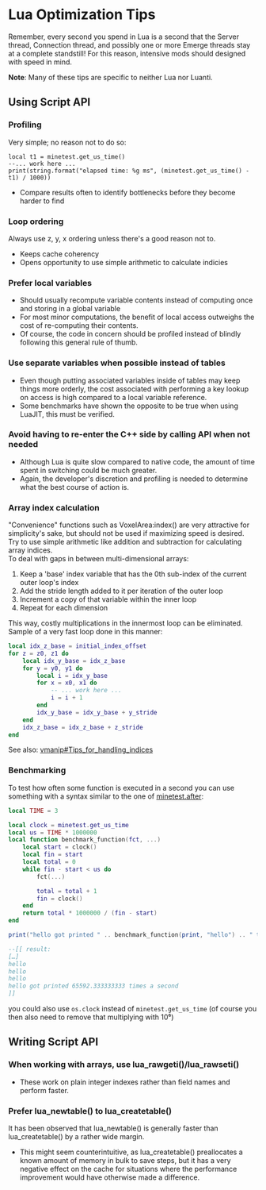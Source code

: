 # Lua Optimization Tips


Remember, every second you spend in Lua is a second that the Server thread, Connection thread, and possibly one or more Emerge threads stay at a complete standstill! For this reason, intensive mods should designed with speed in mind.

**Note**: Many of these tips are specific to neither Lua nor Luanti.

Using Script API
----------------

### Profiling

Very simple; no reason not to do so:

```
local t1 = minetest.get_us_time()
--... work here ...
print(string.format("elapsed time: %g ms", (minetest.get_us_time() - t1) / 1000))
```


* Compare results often to identify bottlenecks before they become harder to find

### Loop ordering

Always use z, y, x ordering unless there's a good reason not to.

* Keeps cache coherency
* Opens opportunity to use simple arithmetic to calculate indicies

### Prefer local variables

* Should usually recompute variable contents instead of computing once and storing in a global variable
* For most minor computations, the benefit of local access outweighs the cost of re-computing their contents.
* Of course, the code in concern should be profiled instead of blindly following this general rule of thumb.

### Use separate variables when possible instead of tables

* Even though putting associated variables inside of tables may keep things more orderly, the cost associated with performing a key lookup on access is high compared to a local variable reference.
* Some benchmarks have shown the opposite to be true when using LuaJIT, this must be verified.

### Avoid having to re-enter the C++ side by calling API when not needed

* Although Lua is quite slow compared to native code, the amount of time spent in switching could be much greater.
* Again, the developer's discretion and profiling is needed to determine what the best course of action is.

### Array index calculation

"Convenience" functions such as VoxelArea:index() are very attractive for simplicity's sake, but should not be used if maximizing speed is desired.  
Try to use simple arithmetic like addition and subtraction for calculating array indices.  
To deal with gaps in between multi-dimensional arrays:

1.  Keep a 'base' index variable that has the 0th sub-index of the current outer loop's index
2.  Add the stride length added to it per iteration of the outer loop
3.  Increment a copy of that variable within the inner loop
4.  Repeat for each dimension

This way, costly multiplications in the innermost loop can be eliminated.  
Sample of a very fast loop done in this manner:

```lua
local idx_z_base = initial_index_offset
for z = z0, z1 do
	local idx_y_base = idx_z_base
	for y = y0, y1 do
		local i = idx_y_base
		for x = x0, x1 do
			-- ... work here ...
			i = i + 1
		end
		idx_y_base = idx_y_base + y_stride
	end
	idx_z_base = idx_z_base + z_stride
end
```


  
See also: [vmanip#Tips\_for\_handling\_indices](/vmanip#Tips_for_handling_indices "vmanip")  

### Benchmarking

To test how often some function is executed in a second you can use something with a syntax similar to the one of [minetest.after](/index.php?title=minetest.after&action=edit&redlink=1 "minetest.after (page does not exist)"):

```lua
local TIME = 3

local clock = minetest.get_us_time
local us = TIME * 1000000
local function benchmark_function(fct, ...)
	local start = clock()
	local fin = start
	local total = 0
	while fin - start < us do
		fct(...)

		total = total + 1
		fin = clock()
	end
	return total * 1000000 / (fin - start)
end

print("hello got printed " .. benchmark_function(print, "hello") .. " times a second")

--[[ result:
[…]
hello
hello
hello
hello got printed 65592.333333333 times a second
]]
```


you could also use `os.clock` instead of `minetest.get_us_time` (of course you then also need to remove that multiplying with 10⁶)

Writing Script API
------------------

### When working with arrays, use lua\_rawgeti()/lua\_rawseti()

* These work on plain integer indexes rather than field names and perform faster.

### Prefer lua\_newtable() to lua\_createtable()

It has been observed that lua\_newtable() is generally faster than lua\_createtable() by a rather wide margin.

* This might seem counterintuitive, as lua\_createtable() preallocates a known amount of memory in bulk to save steps, but it has a very negative effect on the cache for situations where the performance improvement would have otherwise made a difference.